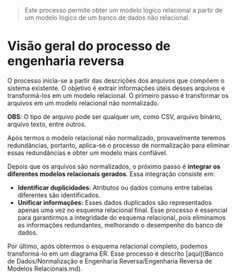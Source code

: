 > Este processo permite obter um modelo lógico relacional a partir de um modelo lógico de um banco de dados não relacional.

# Visão geral do processo de engenharia reversa 

O processo inicia-se a partir das descrições dos arquivos que compõem o sistema existente. O objetivo é extrair informações úteis desses arquivos e transformá-los em um modelo relacional. O primeiro passo é transformar os arquivos em um modelo relacional não normalizado.

**OBS**: O tipo de arquivo pode ser qualquer um, como CSV, arquivo binário, arquivo texto, entre outros. 

Após termos o modelo relacional não normalizado, provavelmente teremos redundâncias, portanto, aplica-se o processo de normalização para eliminar essas redundâncias e obter um modelo mais confiável. 

Depois que os arquivos são normalizados, o próximo passo é **integrar os diferentes modelos relacionais gerados**. Essa integração consiste em:
* **Identificar duplicidades**: Atributos ou dados comuns entre tabelas diferentes são identificados.
* **Unificar informações:** Esses dados duplicados são representados apenas uma vez no esquema relacional final.
Esse processo é essencial para garantirmos a integridade do esquema relacional, pois eliminamos as informações redundantes, melhorando o desempenho do banco de dados.

Por último, após obtermos o esquema relacional completo, podemos transformá-lo em um diagrama ER. Esse processo é descrito [aqui](Banco de Dados/Normalização e Engenharia Reversa/Engenharia Reversa de Modelos Relacionais.md).

